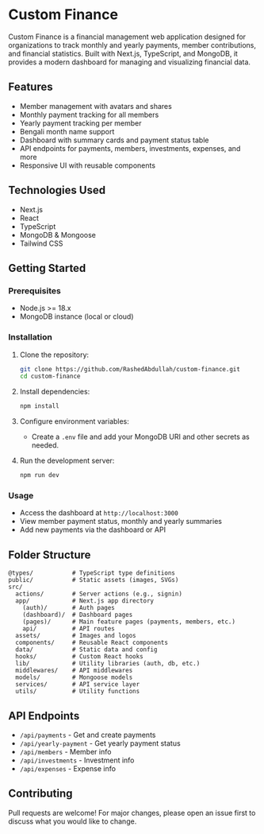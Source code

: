 # Custom Finance

Custom Finance is a financial management web application designed for organizations to track monthly and yearly payments, member contributions, and financial statistics. Built with Next.js, TypeScript, and MongoDB, it provides a modern dashboard for managing and visualizing financial data.

## Features

- Member management with avatars and shares
- Monthly payment tracking for all members
- Yearly payment tracking per member
- Bengali month name support
- Dashboard with summary cards and payment status table
- API endpoints for payments, members, investments, expenses, and more
- Responsive UI with reusable components

## Technologies Used

- Next.js
- React
- TypeScript
- MongoDB & Mongoose
- Tailwind CSS

## Getting Started

### Prerequisites

- Node.js >= 18.x
- MongoDB instance (local or cloud)

### Installation

1. Clone the repository:
   ```bash
   git clone https://github.com/RashedAbdullah/custom-finance.git
   cd custom-finance
   ```
2. Install dependencies:
   ```bash
   npm install
   ```
3. Configure environment variables:

   - Create a `.env` file and add your MongoDB URI and other secrets as needed.

4. Run the development server:
   ```bash
   npm run dev
   ```

### Usage

- Access the dashboard at `http://localhost:3000`
- View member payment status, monthly and yearly summaries
- Add new payments via the dashboard or API

## Folder Structure

```
@types/           # TypeScript type definitions
public/           # Static assets (images, SVGs)
src/
  actions/        # Server actions (e.g., signin)
  app/            # Next.js app directory
    (auth)/       # Auth pages
    (dashboard)/  # Dashboard pages
    (pages)/      # Main feature pages (payments, members, etc.)
    api/          # API routes
  assets/         # Images and logos
  components/     # Reusable React components
  data/           # Static data and config
  hooks/          # Custom React hooks
  lib/            # Utility libraries (auth, db, etc.)
  middlewares/    # API middlewares
  models/         # Mongoose models
  services/       # API service layer
  utils/          # Utility functions
```

## API Endpoints

- `/api/payments` - Get and create payments
- `/api/yearly-payment` - Get yearly payment status
- `/api/members` - Member info
- `/api/investments` - Investment info
- `/api/expenses` - Expense info

## Contributing

Pull requests are welcome! For major changes, please open an issue first to discuss what you would like to change.
